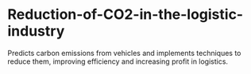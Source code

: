 # Reduction-of-CO2-in-the-logistic-industry
Predicts carbon emissions from vehicles and implements techniques to reduce them, improving efficiency and increasing profit in logistics.
